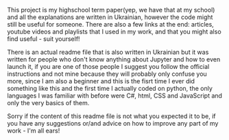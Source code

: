This project is my highschool term paper(yep, we have that at my school) and all the explanations are written in Ukrainian, 
however the code might still be useful for someone. There are also a few links at the end: articles, 
youtube videos and playlists that I used in my work, and that you might also find useful - suit yourself!

There is an actual readme file that is also written in Ukrainian but it was written for people who don't know anything about Jupyter and how to even launch it, 
if you are one of those people I suggest you follow the official instructions and not mine because they will probably only confuse you more, 
since I am also a beginner and this is the fisrt time I ever did something like this and the first time I actually coded on python, 
the only languages I was familiar with before were C#, html, CSS and JavaScript and only the very basics of them. 

Sorry if the content of this readme file is not what you expected it to be, if you have any suggestions or/and advice on how to improve any part of my work - I'm all ears!

